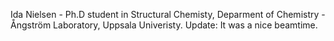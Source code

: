 Ida Nielsen - Ph.D student in Structural Chemisty, Deparment of Chemistry - Ångström Laboratory, Uppsala Univeristy.
Update: It was a nice beamtime.
